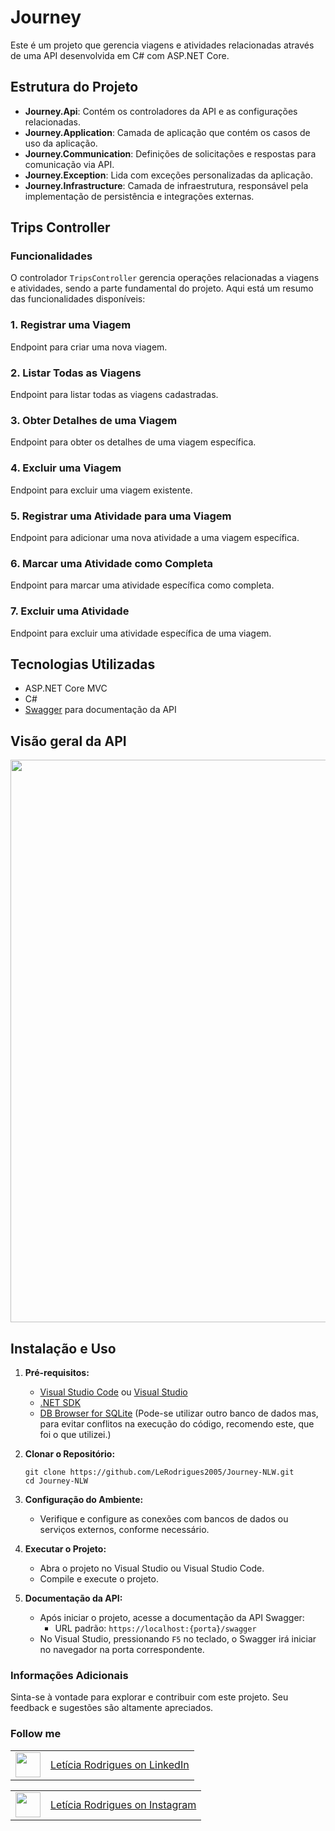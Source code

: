# Journey

Este é um projeto que gerencia viagens e atividades relacionadas através de uma API desenvolvida em C# com ASP.NET Core.

## Estrutura do Projeto

- **Journey.Api**: Contém os controladores da API e as configurações relacionadas.
- **Journey.Application**: Camada de aplicação que contém os casos de uso da aplicação.
- **Journey.Communication**: Definições de solicitações e respostas para comunicação via API.
- **Journey.Exception**: Lida com exceções personalizadas da aplicação.
- **Journey.Infrastructure**: Camada de infraestrutura, responsável pela implementação de persistência e integrações externas.

## Trips Controller

### Funcionalidades

O controlador `TripsController` gerencia operações relacionadas a viagens e atividades, sendo a parte fundamental do projeto. Aqui está um resumo das funcionalidades disponíveis:

### 1. Registrar uma Viagem

Endpoint para criar uma nova viagem.

### 2. Listar Todas as Viagens

Endpoint para listar todas as viagens cadastradas.

### 3. Obter Detalhes de uma Viagem

Endpoint para obter os detalhes de uma viagem específica.

### 4. Excluir uma Viagem

Endpoint para excluir uma viagem existente.

### 5. Registrar uma Atividade para uma Viagem

Endpoint para adicionar uma nova atividade a uma viagem específica.

### 6. Marcar uma Atividade como Completa

Endpoint para marcar uma atividade específica como completa.

### 7. Excluir uma Atividade

Endpoint para excluir uma atividade específica de uma viagem.

## Tecnologias Utilizadas

- ASP.NET Core MVC
- C#
- <a href="https://swagger.io">Swagger</a> para documentação da API

## Visão geral da API

<p align="center">
<img src="https://github.com/LeRodrigues2005/Journey-NLW/assets/97632543/9c6b0027-36ab-4ed1-97a0-fdde19283be8" alt="" width="900">
</p>

## Instalação e Uso

1. **Pré-requisitos:**
   - <a href="https://code.visualstudio.com">Visual Studio Code</a> ou <a href="https://visualstudio.microsoft.com/pt-br/">Visual Studio</a>
   - <a href="https://dotnet.microsoft.com/pt-br/download">.NET SDK</a>
   - <a href="https://sqlitebrowser.org/dl/">DB Browser for SQLite</a> (Pode-se utilizar outro banco de dados mas, para evitar conflitos na execução do código, recomendo este, que foi o que utilizei.)

2. **Clonar o Repositório:**

   ```
   git clone https://github.com/LeRodrigues2005/Journey-NLW.git
   cd Journey-NLW
   ```

3. **Configuração do Ambiente:**

   - Verifique e configure as conexões com bancos de dados ou serviços externos, conforme necessário.

4. **Executar o Projeto:**

   - Abra o projeto no Visual Studio ou Visual Studio Code.
   - Compile e execute o projeto.

5. **Documentação da API:**

   - Após iniciar o projeto, acesse a documentação da API Swagger:
     - URL padrão: `https://localhost:{porta}/swagger`
   - No Visual Studio, pressionando `F5` no teclado, o Swagger irá iniciar no navegador na porta correspondente. 

### Informações Adicionais
Sinta-se à vontade para explorar e contribuir com este projeto. Seu feedback e sugestões são altamente apreciados.

### Follow me

<table>
  <tr>
    <td><img loading="lazy" src="https://github.com/LeRodrigues2005/Randomik/assets/97632543/2596913e-d7ec-4164-83b8-3d7bd357242d" width="40" height="40"/></td>
    <td style="vertical-align: middle;"> <a href="https://www.linkedin.com/in/letícia-rodrigues-a75134254/">Letícia Rodrigues on LinkedIn</a> </td>
  </tr>
</table>

<table>
  <tr>
    <td><img loading="lazy" src="https://github.com/LeRodrigues2005/Randomik/assets/97632543/3615a9d2-87a2-4e68-bf74-ad8c652c3f69" width="40" height="40"/></td>
    <td style="vertical-align: middle;"> <a href="https://www.instagram.com/leticia_rodrigues2005/">Letícia Rodrigues on Instagram</a> </td>
  </tr>
</table>


